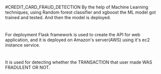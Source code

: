 #CREDIT_CARD_FRAUD_DETECTION
By the help of Machine Learning techniques, using Random forest classifier and xgboost the ML model got trained and tested. And then the model is deployed.
#
For deployment Flask framework is used to create the API for web application, and it is deployed on Amazon's server(AWS) using it's ec2 instance service.
#
It is used for detecting whether the TRANSACTION that user made WAS FRADULENT OR NOT. 
